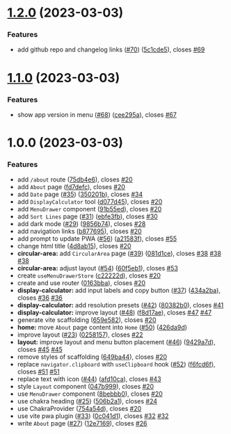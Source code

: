 # [1.2.0](https://github.com/Bikossor/poly.tools/compare/v1.1.0...v1.2.0) (2023-03-03)


### Features

* add github repo and changelog links ([#70](https://github.com/Bikossor/poly.tools/issues/70)) ([5c1cde5](https://github.com/Bikossor/poly.tools/commit/5c1cde53742130b85abf0e91e654e02b79d4a9fd)), closes [#69](https://github.com/Bikossor/poly.tools/issues/69)

# [1.1.0](https://github.com/Bikossor/poly.tools/compare/v1.0.0...v1.1.0) (2023-03-03)


### Features

* show app version in menu ([#68](https://github.com/Bikossor/poly.tools/issues/68)) ([cee295a](https://github.com/Bikossor/poly.tools/commit/cee295a97f0d4dd13a70d480cf07e66d551c86aa)), closes [#67](https://github.com/Bikossor/poly.tools/issues/67)

# 1.0.0 (2023-03-03)


### Features

* add `/about` route ([75db4e6](https://github.com/Bikossor/poly.tools/commit/75db4e6f7f523c08c7a24528b51979dd8ab2410b)), closes [#20](https://github.com/Bikossor/poly.tools/issues/20)
* add `About` page ([fd7defc](https://github.com/Bikossor/poly.tools/commit/fd7defcfe6a8322f048766853b9c56f003a986c6)), closes [#20](https://github.com/Bikossor/poly.tools/issues/20)
* add `Date` page ([#35](https://github.com/Bikossor/poly.tools/issues/35)) ([350201b](https://github.com/Bikossor/poly.tools/commit/350201bce162bb95a8a5c1003ec469388244d648)), closes [#34](https://github.com/Bikossor/poly.tools/issues/34)
* add `DisplayCalculator` tool ([d077d45](https://github.com/Bikossor/poly.tools/commit/d077d453e3bb7ca0a3db223c61060627f08e63b3)), closes [#20](https://github.com/Bikossor/poly.tools/issues/20)
* add `MenuDrawer` component ([91b55ed](https://github.com/Bikossor/poly.tools/commit/91b55ed2aad5f29f36239c9b865ac5781c138641)), closes [#20](https://github.com/Bikossor/poly.tools/issues/20)
* add `Sort Lines` page ([#31](https://github.com/Bikossor/poly.tools/issues/31)) ([ebfe3fb](https://github.com/Bikossor/poly.tools/commit/ebfe3fb16c689e39bdd63e9243b75a8c0865b89a)), closes [#30](https://github.com/Bikossor/poly.tools/issues/30)
* add dark mode ([#29](https://github.com/Bikossor/poly.tools/issues/29)) ([9856b74](https://github.com/Bikossor/poly.tools/commit/9856b748caf6fabc14565c0250a5f084d92a4df1)), closes [#28](https://github.com/Bikossor/poly.tools/issues/28)
* add navigation links ([b877695](https://github.com/Bikossor/poly.tools/commit/b877695acf48ecd9a7a2ffd1c8b392d04fb4e1ab)), closes [#20](https://github.com/Bikossor/poly.tools/issues/20)
* add prompt to update PWA ([#56](https://github.com/Bikossor/poly.tools/issues/56)) ([a21583f](https://github.com/Bikossor/poly.tools/commit/a21583f64692d1078db224e0e6c6b146ba1744f6)), closes [#55](https://github.com/Bikossor/poly.tools/issues/55)
* change html title ([4d8ab15](https://github.com/Bikossor/poly.tools/commit/4d8ab1577df5900f1cbe11edbe551cdd5b9b1348)), closes [#20](https://github.com/Bikossor/poly.tools/issues/20)
* **circular-area:** add `CircularArea` page ([#39](https://github.com/Bikossor/poly.tools/issues/39)) ([081d1ce](https://github.com/Bikossor/poly.tools/commit/081d1ce0b8e0d90d07c625b7acf8d862058c9e23)), closes [#38](https://github.com/Bikossor/poly.tools/issues/38) [#38](https://github.com/Bikossor/poly.tools/issues/38) [#38](https://github.com/Bikossor/poly.tools/issues/38)
* **circular-area:** adjust layout ([#54](https://github.com/Bikossor/poly.tools/issues/54)) ([60f5eb1](https://github.com/Bikossor/poly.tools/commit/60f5eb1cde0ab1cb9878c509abf8eda24ae07a67)), closes [#53](https://github.com/Bikossor/poly.tools/issues/53)
* create `useMenuDrawerStore` ([c22222d](https://github.com/Bikossor/poly.tools/commit/c22222d59de6d7fe28ba78f7cc18dd7a4211c4cf)), closes [#20](https://github.com/Bikossor/poly.tools/issues/20)
* create and use router ([0163bba](https://github.com/Bikossor/poly.tools/commit/0163bba8543c436eea1a9f3f1262b8d1e4d0483b)), closes [#20](https://github.com/Bikossor/poly.tools/issues/20)
* **display-calculator:** add input labels and copy button ([#37](https://github.com/Bikossor/poly.tools/issues/37)) ([434a2ba](https://github.com/Bikossor/poly.tools/commit/434a2ba549e4bb9051e0718fde2c54c6bdea8e3b)), closes [#36](https://github.com/Bikossor/poly.tools/issues/36) [#36](https://github.com/Bikossor/poly.tools/issues/36)
* **display-calculator:** add resolution presets ([#42](https://github.com/Bikossor/poly.tools/issues/42)) ([80382b0](https://github.com/Bikossor/poly.tools/commit/80382b0228d1feaa1cb3d9cd67838de2fe350945)), closes [#41](https://github.com/Bikossor/poly.tools/issues/41)
* **display-calculator:** improve layout ([#48](https://github.com/Bikossor/poly.tools/issues/48)) ([f8d17ae](https://github.com/Bikossor/poly.tools/commit/f8d17ae1a276ac540b4ae7455999f5dc726a2427)), closes [#47](https://github.com/Bikossor/poly.tools/issues/47) [#47](https://github.com/Bikossor/poly.tools/issues/47)
* generate vite scaffolding ([659e582](https://github.com/Bikossor/poly.tools/commit/659e582c1ba82235c4ae2753b602ed1809a793e5)), closes [#20](https://github.com/Bikossor/poly.tools/issues/20)
* **home:** move `About` page content into `Home` ([#50](https://github.com/Bikossor/poly.tools/issues/50)) ([426da9d](https://github.com/Bikossor/poly.tools/commit/426da9df673f3088fe14877b2ec2d7f26aef08d2))
* improve layout ([#23](https://github.com/Bikossor/poly.tools/issues/23)) ([0258157](https://github.com/Bikossor/poly.tools/commit/02581575c44edd9bdb7420cdcb18a71ccff7d27f)), closes [#22](https://github.com/Bikossor/poly.tools/issues/22)
* **layout:** improve layout and menu button placement ([#46](https://github.com/Bikossor/poly.tools/issues/46)) ([9429a7d](https://github.com/Bikossor/poly.tools/commit/9429a7dbaadc1d2e498d6b2f580aedfb02164b9e)), closes [#45](https://github.com/Bikossor/poly.tools/issues/45) [#45](https://github.com/Bikossor/poly.tools/issues/45)
* remove styles of scaffolding ([649ba44](https://github.com/Bikossor/poly.tools/commit/649ba441948c60cea35045e8d2977ed4cd387ba3)), closes [#20](https://github.com/Bikossor/poly.tools/issues/20)
* replace `navigator.clipboard` with `useClipboard` hook ([#52](https://github.com/Bikossor/poly.tools/issues/52)) ([f6fcd6f](https://github.com/Bikossor/poly.tools/commit/f6fcd6f04bf9b8f8208091b557163f7e2f0c044a)), closes [#51](https://github.com/Bikossor/poly.tools/issues/51) [#51](https://github.com/Bikossor/poly.tools/issues/51)
* replace text with icon ([#44](https://github.com/Bikossor/poly.tools/issues/44)) ([afd10ca](https://github.com/Bikossor/poly.tools/commit/afd10cab0ba1aabaa561d6630871bcb35cac3df2)), closes [#43](https://github.com/Bikossor/poly.tools/issues/43)
* style `Layout` component ([047b999](https://github.com/Bikossor/poly.tools/commit/047b99942a9897f51b6a82d451db5b6363e89e69)), closes [#20](https://github.com/Bikossor/poly.tools/issues/20)
* use `MenuDrawer` component ([8bebbb0](https://github.com/Bikossor/poly.tools/commit/8bebbb0fc3bd69f2580ad1a6b96a44882c606bf8)), closes [#20](https://github.com/Bikossor/poly.tools/issues/20)
* use chakra heading ([#25](https://github.com/Bikossor/poly.tools/issues/25)) ([506b2a1](https://github.com/Bikossor/poly.tools/commit/506b2a1ab5bb82d9ae3c9ec7bf6ded1dccda9e66)), closes [#24](https://github.com/Bikossor/poly.tools/issues/24)
* use ChakraProvider ([754a54d](https://github.com/Bikossor/poly.tools/commit/754a54da6b738008f3f0a2a4192cb7c57d9dbac5)), closes [#20](https://github.com/Bikossor/poly.tools/issues/20)
* use vite pwa plugin ([#33](https://github.com/Bikossor/poly.tools/issues/33)) ([0c041d1](https://github.com/Bikossor/poly.tools/commit/0c041d131351a5a907f05b881bb436c1f4bd10c8)), closes [#32](https://github.com/Bikossor/poly.tools/issues/32) [#32](https://github.com/Bikossor/poly.tools/issues/32)
* write `About` page ([#27](https://github.com/Bikossor/poly.tools/issues/27)) ([12e7169](https://github.com/Bikossor/poly.tools/commit/12e716992431feb5c7487127e16f30db0c755ac8)), closes [#26](https://github.com/Bikossor/poly.tools/issues/26)
